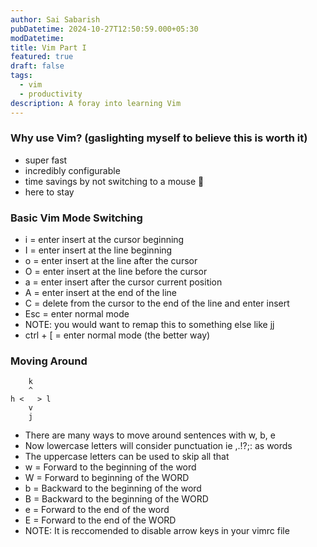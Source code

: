 ```yaml
---
author: Sai Sabarish 
pubDatetime: 2024-10-27T12:50:59.000+05:30
modDatetime:
title: Vim Part I
featured: true
draft: false
tags:
  - vim
  - productivity
description: A foray into learning Vim 
---
```


### Why use Vim? (gaslighting myself to believe this is worth it)

- super fast
- incredibly configurable
- time savings by not switching to a mouse 🐁
- here to stay

### Basic Vim Mode Switching

- i = enter insert at the cursor beginning
- I = enter insert at the line beginning
- o = enter insert at the line after the cursor
- O = enter insert at the line before the cursor
- a = enter insert after the cursor current position
- A = enter insert at the end of the line
- C = delete from the cursor to the end of the line and enter insert
- Esc = enter normal mode
- NOTE: you would want to remap this to something else like jj
- ctrl + [ = enter normal mode (the better way)

### Moving Around

```
    k
    ^
h <   > l
    v
    j
```

- There are many ways to move around sentences with w, b, e
- Now lowercase letters will consider punctuation ie ,.!?;: as words
- The uppercase letters can be used to skip all that
- w = Forward to the beginning of the word
- W = Forward to beginning of the WORD
- b = Backward to the beginning of the word
- B = Backward to the beginning of the WORD
- e = Forward to the end of the word
- E = Forward to the end of the WORD
- NOTE: It is reccomended to disable arrow keys in your vimrc file
